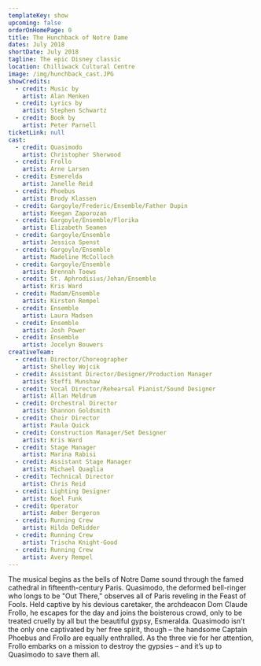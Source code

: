 ```yaml
---
templateKey: show
upcoming: false
orderOnHomePage: 0
title: The Hunchback of Notre Dame
dates: July 2018
shortDate: July 2018
tagline: The epic Disney classic
location: Chilliwack Cultural Centre
image: /img/hunchback_cast.JPG
showCredits:
  - credit: Music by
    artist: Alan Menken
  - credit: Lyrics by
    artist: Stephen Schwartz
  - credit: Book by
    artist: Peter Parnell
ticketLink: null
cast:
  - credit: Quasimodo
    artist: Christopher Sherwood
  - credit: Frollo
    artist: Arne Larsen
  - credit: Esmerelda
    artist: Janelle Reid
  - credit: Phoebus
    artist: Brody Klassen
  - credit: Gargoyle/Frederic/Ensemble/Father Dupin
    artist: Keegan Zaporozan
  - credit: Gargoyle/Ensemble/Florika
    artist: Elizabeth Seamen
  - credit: Gargoyle/Ensemble
    artist: Jessica Spenst
  - credit: Gargoyle/Ensemble
    artist: Madeline McColloch
  - credit: Gargoyle/Ensemble
    artist: ​Brennah Toews
  - credit: St. Aphrodisius/Jehan/Ensemble
    artist: Kris Ward
  - credit: Madam/Ensemble
    artist: ​Kirsten Rempel
  - credit: Ensemble
    artist: ​Laura Madsen
  - credit: Ensemble
    artist: ​Josh Power
  - credit: Ensemble
    artist: ​Jocelyn Bouwers
creativeTeam:
  - credit: Director/Choreographer
    artist: Shelley Wojcik
  - credit: Assistant Director/Designer/Production Manager
    artist: Steffi Munshaw
  - credit: Vocal Director/Rehearsal Pianist/Sound Designer
    artist: Allan Meldrum
  - credit: Orchestral Director
    artist: Shannon Goldsmith
  - credit: Choir Director
    artist: Paula Quick
  - credit: Construction Manager/Set Designer
    artist: Kris Ward
  - credit: Stage Manager
    artist: Marina Rabisi
  - credit: Assistant Stage Manager
    artist: Michael Quaglia
  - credit: Technical Director
    artist: Chris Reid
  - credit: Lighting Designer
    artist: Noel Funk
  - credit: Operator
    artist: Amber Bergeron
  - credit: Running Crew
    artist: Hilda DeRidder
  - credit: Running Crew
    artist: Trischa Knight-Good
  - credit: Running Crew
    artist: Avery Rempel
---
```


The musical begins as the bells of Notre Dame sound through the famed cathedral in fifteenth-century Paris. Quasimodo, the deformed bell-ringer who longs to be "Out There," observes all of Paris reveling in the Feast of Fools. Held captive by his devious caretaker, the archdeacon Dom Claude Frollo, he escapes for the day and joins the boisterous crowd, only to be treated cruelly by all but the beautiful gypsy, Esmeralda. Quasimodo isn’t the only one captivated by her free spirit, though – the handsome Captain Phoebus and Frollo are equally enthralled. As the three vie for her attention, Frollo embarks on a mission to destroy the gypsies – and it’s up to Quasimodo to save them all.
